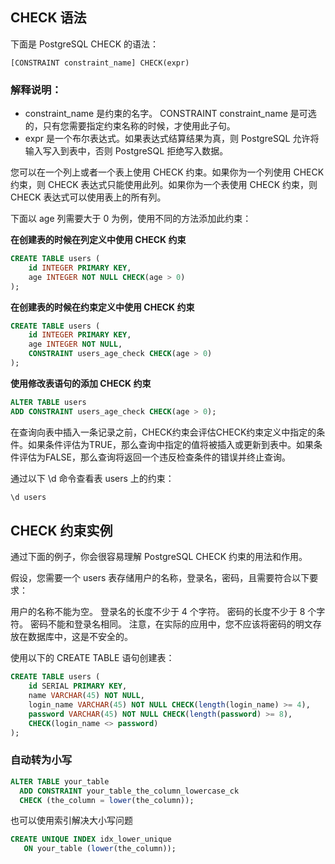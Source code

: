 ## CHECK 语法
下面是 PostgreSQL CHECK 的语法：

`[CONSTRAINT constraint_name] CHECK(expr)`

### 解释说明：

- constraint_name 是约束的名字。 CONSTRAINT constraint_name 是可选的，只有您需要指定约束名称的时候，才使用此子句。
- expr 是一个布尔表达式。如果表达式结算结果为真，则 PostgreSQL 允许将输入写入到表中，否则 PostgreSQL 拒绝写入数据。

您可以在一个列上或者一个表上使用 CHECK 约束。如果你为一个列使用 CHECK 约束，则 CHECK 表达式只能使用此列。如果你为一个表使用 CHECK 约束，则 CHECK 表达式可以使用表上的所有列。

下面以 age 列需要大于 0 为例，使用不同的方法添加此约束：

**在创建表的时候在列定义中使用 CHECK 约束**
```sql
CREATE TABLE users (
    id INTEGER PRIMARY KEY,
    age INTEGER NOT NULL CHECK(age > 0)
);
```
**在创建表的时候在约束定义中使用 CHECK 约束**
```sql
CREATE TABLE users (
    id INTEGER PRIMARY KEY,
    age INTEGER NOT NULL,
    CONSTRAINT users_age_check CHECK(age > 0)
);
```
**使用修改表语句的添加 CHECK 约束**
```sql
ALTER TABLE users
ADD CONSTRAINT users_age_check CHECK(age > 0);
```
在查询向表中插入一条记录之前，CHECK约束会评估CHECK约束定义中指定的条件。如果条件评估为TRUE，那么查询中指定的值将被插入或更新到表中。如果条件评估为FALSE，那么查询将返回一个违反检查条件的错误并终止查询。

通过以下 \d 命令查看表 users 上的约束：

```sql
\d users
```
## CHECK 约束实例
通过下面的例子，你会很容易理解 PostgreSQL CHECK 约束的用法和作用。

假设，您需要一个 users 表存储用户的名称，登录名，密码，且需要符合以下要求：

用户的名称不能为空。
登录名的长度不少于 4 个字符。
密码的长度不少于 8 个字符。
密码不能和登录名相同。
注意，在实际的应用中，您不应该将密码的明文存放在数据库中，这是不安全的。

使用以下的 CREATE TABLE 语句创建表：

```sql
CREATE TABLE users (
    id SERIAL PRIMARY KEY,
    name VARCHAR(45) NOT NULL,
    login_name VARCHAR(45) NOT NULL CHECK(length(login_name) >= 4),
    password VARCHAR(45) NOT NULL CHECK(length(password) >= 8),
    CHECK(login_name <> password)
);
```

### 自动转为小写
```sql
ALTER TABLE your_table
  ADD CONSTRAINT your_table_the_column_lowercase_ck
  CHECK (the_column = lower(the_column));
```
也可以使用索引解决大小写问题
```sql
CREATE UNIQUE INDEX idx_lower_unique 
   ON your_table (lower(the_column));
```
